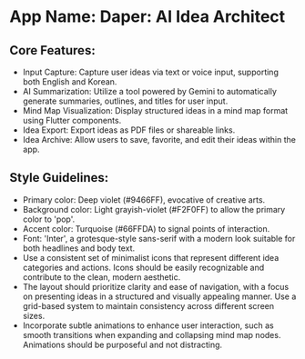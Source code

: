 # **App Name**: Daper: AI Idea Architect

## Core Features:

- Input Capture: Capture user ideas via text or voice input, supporting both English and Korean.
- AI Summarization: Utilize a tool powered by Gemini to automatically generate summaries, outlines, and titles for user input.
- Mind Map Visualization: Display structured ideas in a mind map format using Flutter components.
- Idea Export: Export ideas as PDF files or shareable links.
- Idea Archive: Allow users to save, favorite, and edit their ideas within the app.

## Style Guidelines:

- Primary color: Deep violet (#9466FF), evocative of creative arts.
- Background color: Light grayish-violet (#F2F0FF) to allow the primary color to 'pop'.
- Accent color: Turquoise (#66FFDA) to signal points of interaction.
- Font: 'Inter', a grotesque-style sans-serif with a modern look suitable for both headlines and body text.
- Use a consistent set of minimalist icons that represent different idea categories and actions. Icons should be easily recognizable and contribute to the clean, modern aesthetic.
- The layout should prioritize clarity and ease of navigation, with a focus on presenting ideas in a structured and visually appealing manner. Use a grid-based system to maintain consistency across different screen sizes.
- Incorporate subtle animations to enhance user interaction, such as smooth transitions when expanding and collapsing mind map nodes. Animations should be purposeful and not distracting.
